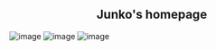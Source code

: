 <h2 align="center"> Junko's homepage </h2>

![image](https://github.com/xjunko/home/assets/44401509/a5dc648e-3a43-4678-a24c-96dc5915015d)
![image](https://github.com/xjunko/home/assets/44401509/c8eb5108-54e1-4449-a1a6-d51c7773e610)
![image](https://github.com/xjunko/home/assets/44401509/cde37e5b-f9f0-49e5-a930-77a5ef53d867)




